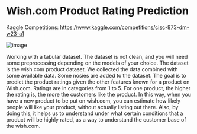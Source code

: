 # Wish.com Product Rating Prediction
Kaggle Competitions: https://www.kaggle.com/competitions/cisc-873-dm-w23-a1

![image](https://www.googleapis.com/download/storage/v1/b/kaggle-user-content/o/inbox%2F4409738%2Fa89e55ba3a0204c78be0eb154c79a6a0%2FA21ADFF0-AB9D-44E7-ABE0-F2E91CB19E1D.jpeg?generation=1601161987220890&alt=media)

Working with a tabular dataset. The dataset is not clean, and you will need some preprocessing depending on the models of your choice. The dataset is the wish.com product dataset. We collected the data combined with some available data. Some nosies are added to the dataset. The goal is to predict the product ratings given the other features known for a product on Wish.com. Ratings are in categories from 1 to 5. For one product, the higher the rating is, the more the customers like the product. In this way, when you have a new product to be put on wish.com, you can estimate how likely people will like your product, without actually listing out there. Also, by doing this, it helps us to understand under what certain conditions that a product will be highly rated, as a way to understand the customer base of the wish.com.
